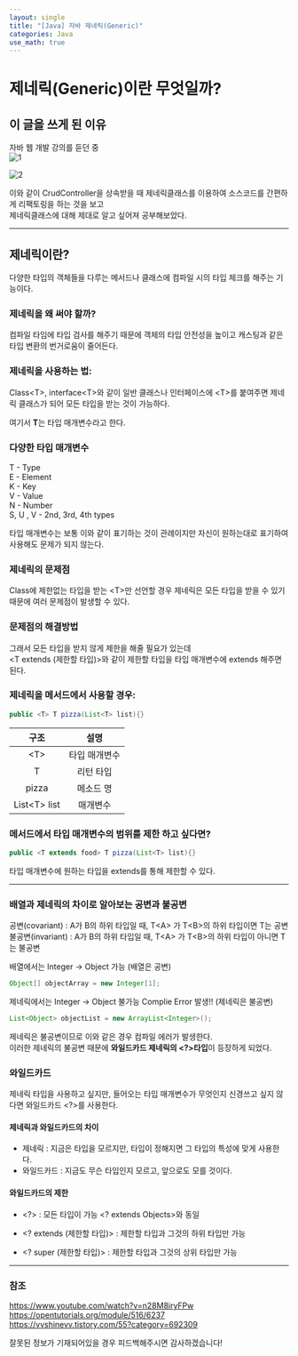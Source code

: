 ```yaml
---
layout: single
title: "[Java] 자바 제네릭(Generic)"
categories: Java
use_math: true
---
```


# 제네릭(Generic)이란 무엇일까?

## 이 글을 쓰게 된 이유

자바 웹 개발 강의를 듣던 중  
![1](https://user-images.githubusercontent.com/77107216/182593407-b5fea8c5-927f-4f77-a0b6-2e8a837939ef.png)

![2](https://user-images.githubusercontent.com/77107216/182593435-02146b43-72de-4549-8960-b5a4def1d648.png)

이와 같이 CrudController을 상속받을 때 제네릭클래스를 이용하여 소스코드를 간편하게 리팩토링을 하는 것을 보고  
제네릭클래스에 대해 제대로 알고 싶어져 공부해보았다.

---

## 제네릭이란?

다양한 타입의 객체들을 다루는 메서드나 클래스에 컴파일 시의 타입 체크를 해주는 기능이다.

### 제네릭을 왜 써야 할까?

컴파일 타임에 타입 검사를 해주기 때문에 객체의 타입 안전성을 높이고 캐스팅과 같은 타입 변환의 번거로움이 줄어든다.

### 제네릭을 사용하는 법:

Class\<T\>, interface\<T\>와 같이 일반 클래스나 인터페이스에 \<T\>를 붙여주면 제네릭 클래스가 되어 모든 타입을 받는 것이 가능하다.

여기서 **T**는 타입 매개변수라고 한다.

### 다양한 타입 매개변수

T - Type  
E - Element  
K - Key  
V - Value  
N - Number  
S, U , V - 2nd, 3rd, 4th types

타입 매개변수는 보통 이와 같이 표기하는 것이 관례이지만 자신이 원하는대로 표기하여 사용해도 문제가 되지 않는다.

### 제네릭의 문제점

Class에 제한없는 타입을 받는 \<T\>만 선언할 경우 제네릭은 모든 타입을 받을 수 있기 때문에 여러 문제점이 발생할 수 있다.

### 문제점의 해결방법

그래서 모든 타입을 받지 않게 제한을 해줄 필요가 있는데  
\<T extends (제한할 타입)\>와 같이 제한할 타입을 타입 매개변수에 extends 해주면 된다.

### 제네릭을 메서드에서 사용할 경우:

```java
public <T> T pizza(List<T> list){}
```

|      구조      |     설명      |
| :------------: | :-----------: |
|     \<T\>      | 타입 매개변수 |
|       T        |   리턴 타입   |
|     pizza      |   메소드 명   |
| List\<T\> list |   매개변수    |

### 메서드에서 타입 매개변수의 범위를 제한 하고 싶다면?

```java
public <T extends food> T pizza(List<T> list){}
```

타입 매개변수에 원하는 타입을 extends를 통해 제한할 수 있다.

---

### 배열과 제네릭의 차이로 알아보는 공변과 불공변

공변(covariant) : A가 B의 하위 타입일 때, T\<A\> 가 T\<B\>의 하위 타입이면 T는 공변  
불공변(invariant) : A가 B의 하위 타입일 때, T\<A\> 가 T\<B\>의 하위 타입이 아니면 T는 불공변

배열에서는 Integer $\rightarrow$ Object 가능 (배열은 공변)

```java
Object[] objectArray = new Integer[1];
```

제네릭에서는 Integer $\rightarrow$ Object 불가능 Complie Error 발생!! (제네릭은 불공변)

```java
List<Object> objectList = new ArrayList<Integer>();
```

제네릭은 불공변이므로 이와 같은 경우 컴파일 에러가 발생한다.  
이러한 제네릭의 불공변 때문에 **와일드카드 제네릭의 \<?\>타입**이 등장하게 되었다.

### 와일드카드

제네릭 타입을 사용하고 싶지만, 들어오는 타입 매개변수가 무엇인지 신경쓰고 싶지 않다면 와일드카드 \<?>를 사용한다.

#### 제네릭과 와일드카드의 차이

- 제네릭 : 지금은 타입을 모르지만, 타입이 정해지면 그 타입의 특성에 맞게 사용한다.
- 와일드카드 : 지금도 무슨 타입인지 모르고, 앞으로도 모를 것이다.

#### 와일드카드의 제한

- \<?\> : 모든 타입이 가능 \<? extends Objects\>와 동일

- \<? extends (제한할 타입)\> : 제한할 타입과 그것의 하위 타입만 가능

- \<? super (제한할 타입)\> : 제한할 타입과 그것의 상위 타입만 가능

---

### 참조

https://www.youtube.com/watch?v=n28M8iryFPw  
https://opentutorials.org/module/516/6237  
https://vvshinevv.tistory.com/55?category=692309

잘못된 정보가 기재되어있을 경우 피드백해주시면 감사하겠습니다!
